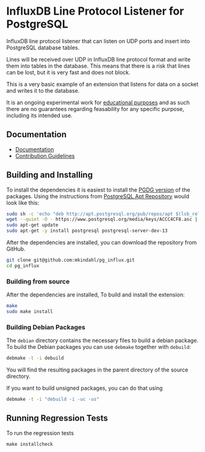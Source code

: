 # InfluxDB Line Protocol Listener for PostgreSQL

InfluxDB line protocol listener that can listen on UDP ports and
insert into PostgreSQL database tables. 

Lines will be received over UDP in InfluxDB line protocol format and
write them into tables in the database. This means that there is a
risk that lines can be lost, but it is very fast and does not block.

This is a very basic example of an extension that listens for data on
a socket and writes it to the database.

It is an ongoing experimental work for [educational purposes][1] and
as such there are no guarantees regarding feasability for any specific
purpose, including its intended use.

[1]: https://dbmsdrops.kindahl.net/

## Documentation

- [Documentation](docs/index.md)
- [Contribution Guidelines](CONTRIBUTING.md)

## Building and Installing

To install the dependencies it is easiest to install the [PGDG
version](https://wiki.postgresql.org/wiki/Apt) of the packages. Using
the instructions from [PostgreSQL Apt
Repository](https://www.postgresql.org/download/linux/ubuntu/) would
look like this:

```bash
sudo sh -c 'echo "deb http://apt.postgresql.org/pub/repos/apt $(lsb_release -cs)-pgdg main" > /etc/apt/sources.list.d/pgdg.list'
wget --quiet -O - https://www.postgresql.org/media/keys/ACCC4CF8.asc | sudo apt-key add -
sudo apt-get update
sudo apt-get -y install postgresql postgresql-server-dev-13
```

After the dependencies are installed, you can download the repository
from GitHub.

```bash
git clone git@github.com:mkindahl/pg_influx.git
cd pg_influx
```

### Building from source

After the dependencies are installed, To build and install the
extension:

```bash
make
sudo make install
```

### Building Debian Packages

The `debian` directory contains the necessary files to build a debian
package. To build the Debian packages you can use `debmake` together
with `debuild`:

```bash
debmake -t -i debuild
```

You will find the resulting packages in the parent directory of the
source directory.

If you want to build unsigned packages, you can do that using

```bash
debmake -t -i "debuild -i -uc -us"
```

## Running Regression Tests

To run the regression tests

```
make installcheck
```
